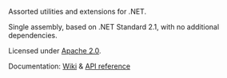 Assorted utilities and extensions for .NET.

Single assembly, based on .NET Standard 2.1, with no additional dependencies.

Licensed under [Apache 2.0](LICENSE).

Documentation: [Wiki](https://github.com/RotenInformatik/Utilities/wiki) & [API reference]()
